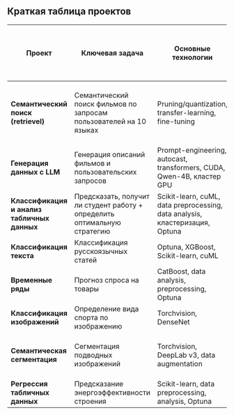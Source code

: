 ## Краткая таблица проектов

| Проект | Ключевая задача | Основные технологии | Результат (метрики на тесте) | Ссылка на модель/данные, что не поместились сюда  |
|-------|------------------|----------------------|------------------------------|-------------------------|
| **Семантический поиск (retrievel)** | Семантический поиск фильмов по запросам пользователей на 10 языках | Pruning/quantization, transfer-learning, fine-tuning | Triplet loss (margin=0.3) = **0.23**. Уменьшение модели на **63%** без потери качества, real-time inference на CPU (int8) | [Kaggle](https://www.kaggle.com/datasets/kehhill/queries) |
| **Генерация данных с LLM** | Генерация описаний фильмов и пользовательских запросов | Prompt-engineering, autocast, transformers, CUDA, Qwen-4B, кластер GPU | **70k** натуральных запросов, **6k** структурированных описаний | – |
| **Классификация и анализ табличных данных** | Предсказать, получит ли студент работу + определить оптимальную стратегию | Scikit-learn, cuML, data preprocessing, data analysis, кластеризация, Optuna | Выявлены топ-параметры и **5 стратегий**, найдена самая успешная | – |
| **Классификация текста** | Классификация русскоязычных статей | Optuna, XGBoost, Scikit-learn, cuML | F1 = **0.86** на логистической регрессии (TF-IDF) | – |
| **Временные ряды** | Прогноз спроса на товары | CatBoost, data analysis, preprocessing, Optuna | RMSE = **0.0233**, MSE = **0.0117**, R² = **0.9995** (CatBoost) | – |
| **Классификация изображений** | Определение вида спорта по изображению | Torchvision, DenseNet | F1-score = **0.8623** | [Google Drive](https://drive.google.com/file/d/1z9X221ryPWBVLtThGKzyDy0c2mZ_C_nb/view?usp=drive_link) |
| **Семантическая сегментация** | Сегментация подводных изображений | Torchvision, DeepLab v3, data augmentation | mIoU = **0.6813**, Dice = **0.8425**, PA = **0.8425**, mPA = **0.7443** (DeepLab v3 fine-tune) | [Google Drive](https://drive.google.com/file/d/170qd7ajPYatU8iOCPCDvxtt3hFb7cNFL/view?usp=drive_link) |
| **Регрессия табличных данных** | Предсказание энергоэффективности строения | Scikit-learn, data preprocessing, analysis, Optuna | MAE = **0.25**, R² = **0.9984** (LightGBM) | – |
